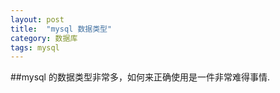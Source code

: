 ```yaml
---
layout: post
title:  "mysql 数据类型"
category: 数据库
tags: mysql
---
```


##mysql 的数据类型非常多，如何来正确使用是一件非常难得事情.

	



